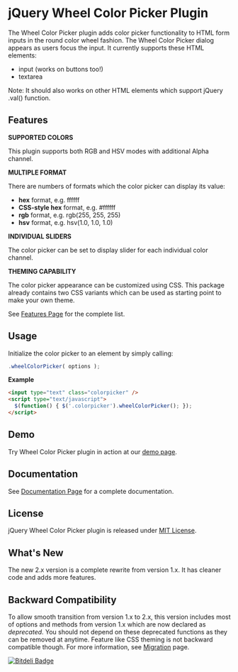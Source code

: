 jQuery Wheel Color Picker Plugin
================================

The Wheel Color Picker plugin adds color picker functionality to HTML form inputs in the round color wheel fashion. The Wheel Color Picker dialog appears as users focus the input. It currently supports these HTML elements:

*   input (works on buttons too!)
*   textarea

Note: It should also works on other HTML elements which support jQuery .val() function.


Features
--------

**SUPPORTED COLORS**

This plugin supports both RGB and HSV modes with additional Alpha channel.

**MULTIPLE FORMAT**

There are numbers of formats which the color picker can display its value:

*   **hex** format, e.g. ffffff
*   **CSS-style hex** format, e.g. #ffffff
*   **rgb** format, e.g. rgb(255, 255, 255)
*   **hsv** format, e.g. hsv(1.0, 1.0, 1.0)
     
**INDIVIDUAL SLIDERS**

The color picker can be set to display slider for each individual color channel.

**THEMING CAPABILITY**

The color picker appearance can be customized using CSS. This package already contains two CSS variants which can be used as starting point to make your own theme.

See [Features Page](https://github.com/fujaru/jquery-wheelcolorpicker/wiki/Features) for the complete list.


Usage
-----

Initialize the color picker to an element by simply calling:

```js
.wheelColorPicker( options );
```

**Example**

```html
<input type="text" class="colorpicker" />
<script type="text/javascript">
  $(function() { $('.colorpicker').wheelColorPicker(); });
</script>
```


Demo
----
Try Wheel Color Picker plugin in action at our [demo page](http://www.jar2.net/projects/jquery-wheelcolorpicker).


Documentation
-------------
See [Documentation Page](https://github.com/fujaru/jquery-wheelcolorpicker/wiki) for a complete documentation.


License
-------
jQuery Wheel Color Picker plugin is released under [MIT License](http://opensource.org/licenses/MIT).


What's New
----------
The new 2.x version is a complete rewrite from version 1.x. It has cleaner code and adds more features.


Backward Compatibility
----------------------
To allow smooth transition from version 1.x to 2.x, this version includes most of options and methods from version 1.x which are now declared as *deprecated*. You should not depend on these deprecated functions as they can be removed at anytime. 
Feature like CSS theming is not backward compatible though. For more information, see [Migration](https://github.com/fujaru/jquery-wheelcolorpicker/wiki/Migration) page.

[![Bitdeli Badge](https://d2weczhvl823v0.cloudfront.net/fujaru/jquery-wheelcolorpicker/trend.png)](https://bitdeli.com/free "Bitdeli Badge")

